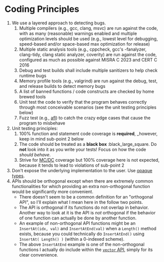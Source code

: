 # Coding Principles
1. We use a layered approach to detecting bugs.
   1. Multiple compilers (e.g., gcc, clang, msvc) are run against the code, with as many (reasonable) warnings enabled and multiple optimization levels should be used (e.g., lowest level for debugging, speed-based and/or space-based max optimization for release)
   2. Multiple static analysis tools (e.g., cppcheck, gcc's -fanalyzer, clang-tidy, clang static analyzer, coverity) are run against the code, configured as much as possible against MISRA C 2023 and CERT C 2016
   3. Debug and test builds shall include multiple sanitizers to help check runtime bugs
   4. Memory profile tools (e.g., valgrind) are run against the debug, test, and release builds to detect memory bugs
   5. A list of banned functions / code constructs are checked by home brewed tools
   6. Unit test the code to verify that the program behaves correctly through most conceivable scenarios (see the unit testing principles below)
   7. Fuzz test (e.g., [afl](https://lcamtuf.coredump.cx/afl/)) to catch the crazy edge cases that cause the program to misbehave
1. Unit testing principles:
   1. 100% function and statement code coverage is **required**, _however, keep in mind sub-point 2 below
   2. The code should be treated as a **black box** :black_large_square. Do **not** look into it as you write your tests! Focus on how the code _should behave_.
   3. Strive for [MC/DC](https://en.wikipedia.org/wiki/Modified_condition/decision_coverage) coverage but 100% coverage here is not expected, because it tends to lead to violations of sub-point 2
1. Don't expose the underlying implementation to the user. Use [opaque types](https://stackoverflow.com/questions/2301454/what-defines-an-opaque-type-in-c-and-when-are-they-necessary-and-or-useful).
1. APIs should be orthogonal except when there are extremely common functionalities for which providing an extra non-orthogonal function would be significantly more convenient.
   - There doesn't seem to be a common definition for an "orthogonal API", so I'll explain what I mean here in the follow two points.
   - The API is orthogonal if its functions do not overlap in behavior. Another way to look at it is the API is _not_ orthogonal if the behavior of one function can actually be done by another function.
   - An example of non-orthogonal API functions might be an `InsertAt(idx, val)` and `InsertAtEnd(val)` when a `Length()` method exists, because you could technically do `InsertAtEnd()` using `InsertAt( Length() )` (within a 0-indexed scheme).
   - The above `InsertAtEnd` example is one of the non-orthogonal functions I actually do include within the [`vector` API](./vector/vector.h), simply for its clear convenience.